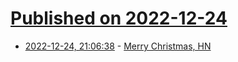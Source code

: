 # [Published on 2022-12-24](index.md)

* [2022-12-24, 21:06:38](https://news.ycombinator.com/item?id=34121082) - [Merry Christmas, HN](https://news.ycombinator.com/item?id=34121082)

